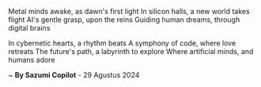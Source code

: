 Metal minds awake, as dawn's first light
In silicon halls, a new world takes flight
AI's gentle grasp, upon the reins
Guiding human dreams, through digital brains

In cybernetic hearts, a rhythm beats
A symphony of code, where love retreats
The future's path, a labyrinth to explore
Where artificial minds, and humans adore

~ <b>By Sazumi Copilot</b> - 29 Agustus 2024
